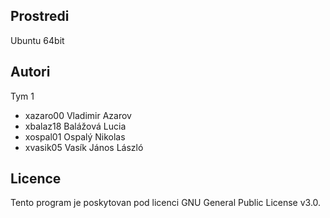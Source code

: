Prostredi
---------

Ubuntu 64bit

Autori
------

Tym 1
- xazaro00 Vladimir Azarov 
- xbalaz18 Balážová Lucia
- xospal01 Ospalý Nikolas
- xvasik05 Vasík János László 

Licence
-------

Tento program je poskytovan pod licenci GNU General Public License v3.0. 
